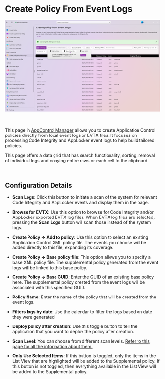 # Create Policy From Event Logs

<div align="center">

<img src="https://raw.githubusercontent.com/HotCakeX/.github/refs/heads/main/Pictures/PNG%20and%20JPG/AppControl%20Manager%20page%20screenshots/Create%20policy%20from%20event%20logs.png" alt="AppControl Manager Application's Create Policy From Event Logs Page">

</div>

<br>

<br>

This page in [AppControl Manager](https://github.com/HotCakeX/Harden-Windows-Security/wiki/AppControl-Manager) allows you to create Application Control policies directly from local event logs or EVTX files. It focuses on processing Code Integrity and AppLocker event logs to help build tailored policies.

This page offers a data grid that has search functionality, sorting, removal of individual logs and copying entire rows or each cell to the clipboard.

<br>

## Configuration Details

* **Scan Logs**: Click this button to initiate a scan of the system for relevant Code Integrity and AppLocker events and display them in the page.

* **Browse for EVTX**: Use this option to browse for Code Integrity and/or AppLocker exported EVTX log files. When EVTX log files are selected, pressing the **Scan Logs** button will scan those instead of the system logs.

* **Create Policy -> Add to policy**: Use this option to select an existing Application Control XML policy file. The events you choose will be added directly to this file, expanding its coverage.

* **Create Policy -> Base policy file**: This option allows you to specify a base XML policy file. The supplemental policy generated from the event logs will be linked to this base policy.

* **Create Policy -> Base GUID**: Enter the GUID of an existing base policy here. The supplemental policy created from the event logs will be associated with this specified GUID.

* **Policy Name**: Enter the name of the policy that will be created from the event logs.

* **Filters logs by date**: Use the calendar to filter the logs based on date they were generated.

* **Deploy policy after creation**: Use this toggle button to tell the application that you want to deploy the policy after creation.

* **Scan Level**: You can choose from different scan levels. [Refer to this page for all the information about them.](https://github.com/HotCakeX/Harden-Windows-Security/wiki/WDAC-Rule-Levels-Comparison-and-Guide)

* **Only Use Selected Items**: If this button is toggled, only the items in the List View that are highlighted will be added to the Supplemental policy. If this button is not toggled, then everything available in the List View will be added to the Supplemental policy.

<br>
